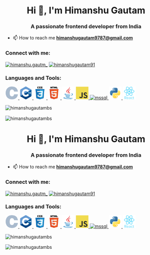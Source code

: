 <h1 align="center">Hi 👋, I'm Himanshu Gautam</h1>
<h3 align="center">A passionate frontend developer from India</h3>

- 📫 How to reach me **himanshugautam9787@gmail.com**

<h3 align="left">Connect with me:</h3>
<p align="left">
<a href="https://instagram.com/himanshu.gautm_" target="blank"><img align="center" src="https://cdn.jsdelivr.net/npm/simple-icons@3.0.1/icons/instagram.svg" alt="himanshu.gautm_" height="30" width="40" /></a>
<a href="https://www.hackerrank.com/himanshugautam91" target="blank"><img align="center" src="https://cdn.jsdelivr.net/npm/simple-icons@3.0.1/icons/hackerrank.svg" alt="himanshugautam91" height="30" width="40" /></a>
</p>

<h3 align="left">Languages and Tools:</h3>
<p align="left"> <a href="https://www.cprogramming.com/" target="_blank"> <img src="https://raw.githubusercontent.com/devicons/devicon/master/icons/c/c-original.svg" alt="c" width="40" height="40"/> </a> <a href="https://www.w3schools.com/cpp/" target="_blank"> <img src="https://raw.githubusercontent.com/devicons/devicon/master/icons/cplusplus/cplusplus-original.svg" alt="cplusplus" width="40" height="40"/> </a> <a href="https://www.w3schools.com/css/" target="_blank"> <img src="https://raw.githubusercontent.com/devicons/devicon/master/icons/css3/css3-original-wordmark.svg" alt="css3" width="40" height="40"/> </a> <a href="https://www.w3.org/html/" target="_blank"> <img src="https://raw.githubusercontent.com/devicons/devicon/master/icons/html5/html5-original-wordmark.svg" alt="html5" width="40" height="40"/> </a> <a href="https://www.java.com" target="_blank"> <img src="https://raw.githubusercontent.com/devicons/devicon/master/icons/java/java-original.svg" alt="java" width="40" height="40"/> </a> <a href="https://developer.mozilla.org/en-US/docs/Web/JavaScript" target="_blank"> <img src="https://raw.githubusercontent.com/devicons/devicon/master/icons/javascript/javascript-original.svg" alt="javascript" width="40" height="40"/> </a> <a href="https://www.microsoft.com/en-us/sql-server" target="_blank"> <img src="https://cdn.worldvectorlogo.com/logos/microsoft-sql-server.svg" alt="mssql" width="40" height="40"/> </a> <a href="https://www.python.org" target="_blank"> <img src="https://raw.githubusercontent.com/devicons/devicon/master/icons/python/python-original.svg" alt="python" width="40" height="40"/> </a> <a href="https://reactjs.org/" target="_blank"> <img src="https://raw.githubusercontent.com/devicons/devicon/master/icons/react/react-original-wordmark.svg" alt="react" width="40" height="40"/> </a> </p>

<p><img align="center" src="https://github-readme-stats.vercel.app/api/top-langs?username=himanshugautambs&show_icons=true&locale=en&layout=compact" alt="himanshugautambs" /></p>

<p><img align="center" src="https://github-readme-streak-stats.herokuapp.com/?user=himanshugautambs&" alt="himanshugautambs" /></p>
<h1 align="center">Hi 👋, I'm Himanshu Gautam</h1>
<h3 align="center">A passionate frontend developer from India</h3>

- 📫 How to reach me **himanshugautam9787@gmail.com**

<h3 align="left">Connect with me:</h3>
<p align="left">
<a href="https://instagram.com/himanshu.gautm_" target="blank"><img align="center" src="https://cdn.jsdelivr.net/npm/simple-icons@3.0.1/icons/instagram.svg" alt="himanshu.gautm_" height="30" width="40" /></a>
<a href="https://www.hackerrank.com/himanshugautam91" target="blank"><img align="center" src="https://cdn.jsdelivr.net/npm/simple-icons@3.0.1/icons/hackerrank.svg" alt="himanshugautam91" height="30" width="40" /></a>
</p>

<h3 align="left">Languages and Tools:</h3>
<p align="left"> <a href="https://www.cprogramming.com/" target="_blank"> <img src="https://raw.githubusercontent.com/devicons/devicon/master/icons/c/c-original.svg" alt="c" width="40" height="40"/> </a> <a href="https://www.w3schools.com/cpp/" target="_blank"> <img src="https://raw.githubusercontent.com/devicons/devicon/master/icons/cplusplus/cplusplus-original.svg" alt="cplusplus" width="40" height="40"/> </a> <a href="https://www.w3schools.com/css/" target="_blank"> <img src="https://raw.githubusercontent.com/devicons/devicon/master/icons/css3/css3-original-wordmark.svg" alt="css3" width="40" height="40"/> </a> <a href="https://www.w3.org/html/" target="_blank"> <img src="https://raw.githubusercontent.com/devicons/devicon/master/icons/html5/html5-original-wordmark.svg" alt="html5" width="40" height="40"/> </a> <a href="https://www.java.com" target="_blank"> <img src="https://raw.githubusercontent.com/devicons/devicon/master/icons/java/java-original.svg" alt="java" width="40" height="40"/> </a> <a href="https://developer.mozilla.org/en-US/docs/Web/JavaScript" target="_blank"> <img src="https://raw.githubusercontent.com/devicons/devicon/master/icons/javascript/javascript-original.svg" alt="javascript" width="40" height="40"/> </a> <a href="https://www.microsoft.com/en-us/sql-server" target="_blank"> <img src="https://cdn.worldvectorlogo.com/logos/microsoft-sql-server.svg" alt="mssql" width="40" height="40"/> </a> <a href="https://www.python.org" target="_blank"> <img src="https://raw.githubusercontent.com/devicons/devicon/master/icons/python/python-original.svg" alt="python" width="40" height="40"/> </a> <a href="https://reactjs.org/" target="_blank"> <img src="https://raw.githubusercontent.com/devicons/devicon/master/icons/react/react-original-wordmark.svg" alt="react" width="40" height="40"/> </a> </p>

<p><img align="center" src="https://github-readme-stats.vercel.app/api/top-langs?username=himanshugautambs&show_icons=true&locale=en&layout=compact" alt="himanshugautambs" /></p>

<p><img align="center" src="https://github-readme-streak-stats.herokuapp.com/?user=himanshugautambs&" alt="himanshugautambs" /></p>
